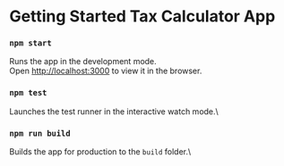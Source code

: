 # Getting Started Tax Calculator App



### `npm start`

Runs the app in the development mode.\
Open [http://localhost:3000](http://localhost:3000) to view it in the browser.



### `npm test`

Launches the test runner in the interactive watch mode.\


### `npm run build`

Builds the app for production to the `build` folder.\


